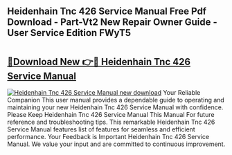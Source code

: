 ## Heidenhain Tnc 426 Service Manual Free Pdf Download - Part-Vt2 New Repair Owner Guide - User Service Edition FWyT5

# <h2><a href="http://bc64696.oget.top/?id=Heidenhain+Tnc+426+Service+Manual">🔗Download New 👉🔴 Heidenhain Tnc 426 Service Manual</a></h2>

[![Heidenhain Tnc 426 Service Manual new download](https://i.imgur.com/5g1atiW.png)](http://bc64696.oget.top/?id=Heidenhain+Tnc+426+Service+Manual)
Your Reliable Companion This user manual provides a dependable guide to operating and maintaining your new Heidenhain Tnc 426 Service Manual with confidence. Please Keep Heidenhain Tnc 426 Service Manual This Manual For future reference and troubleshooting tips. This remarkable Heidenhain Tnc 426 Service Manual features list of features for seamless and efficient performance. Your Feedback is Important Heidenhain Tnc 426 Service Manual. We value your input and are committed to continuous improvement.
